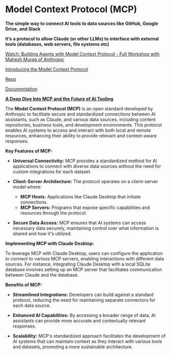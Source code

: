 # Model Context Protocol (MCP)

**The simple way to connect AI tools to data sources like GitHub, Google Drive, and Slack**

**It’s a protocol to allow Claude (or other LLMs) to interface with external tools (databases, web servers, file systems etc)**

[Watch: Building Agents with Model Context Protocol - Full Workshop with Mahesh Murag of Anthropic](https://www.youtube.com/watch?v=kQmXtrmQ5Zg)

[Introducing the Model Context Protocol](https://www.anthropic.com/news/model-context-protocol)

[Repo](https://github.com/modelcontextprotocol)

[Documentation](https://modelcontextprotocol.io/introduction)

**[A Deep Dive Into MCP and the Future of AI Tooling](https://a16z.com/a-deep-dive-into-mcp-and-the-future-of-ai-tooling/)**



The **Model Context Protocol (MCP)** is an open standard developed by Anthropic to facilitate secure and standardized connections between AI assistants, such as Claude, and various data sources, including content repositories, business tools, and development environments. This protocol enables AI systems to access and interact with both local and remote resources, enhancing their ability to provide relevant and context-aware responses. 

**Key Features of MCP:**

- **Universal Connectivity:** MCP provides a standardized method for AI applications to connect with diverse data sources without the need for custom integrations for each dataset. 

- **Client-Server Architecture:** The protocol operates on a client-server model where:
  - **MCP Hosts:** Applications like Claude Desktop that initiate connections.
  - **MCP Servers:** Programs that expose specific capabilities and resources through the protocol. 

- **Secure Data Access:** MCP ensures that AI systems can access necessary data securely, maintaining control over what information is shared and how it's utilized. 

**Implementing MCP with Claude Desktop:**

To leverage MCP with Claude Desktop, users can configure the application to connect to various MCP servers, enabling interactions with different data sources. For instance, integrating Claude Desktop with a local SQLite database involves setting up an MCP server that facilitates communication between Claude and the database. 

**Benefits of MCP:**

- **Streamlined Integrations:** Developers can build against a standard protocol, reducing the need for maintaining separate connectors for each data source. 

- **Enhanced AI Capabilities:** By accessing a broader range of data, AI assistants can provide more accurate and contextually relevant responses. 

- **Scalability:** MCP's standardized approach facilitates the development of AI systems that can maintain context as they interact with various tools and datasets, promoting a more sustainable architecture. 




